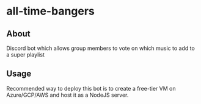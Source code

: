 # all-time-bangers

## About

Discord bot which allows group members to vote on which music to add to a super playlist

## Usage

Recommended way to deploy this bot is to create a free-tier VM
on Azure/GCP/AWS and host it as a NodeJS server.